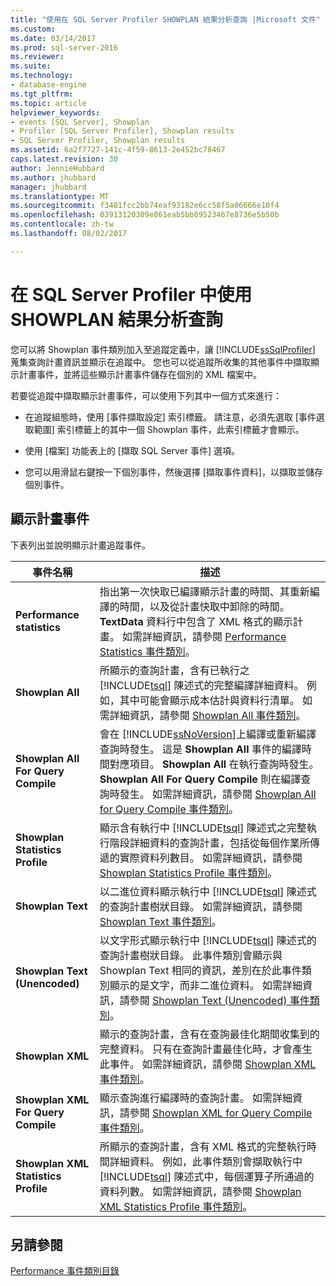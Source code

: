 ```yaml
---
title: "使用在 SQL Server Profiler SHOWPLAN 結果分析查詢 |Microsoft 文件"
ms.custom: 
ms.date: 03/14/2017
ms.prod: sql-server-2016
ms.reviewer: 
ms.suite: 
ms.technology:
- database-engine
ms.tgt_pltfrm: 
ms.topic: article
helpviewer_keywords:
- events [SQL Server], Showplan
- Profiler [SQL Server Profiler], Showplan results
- SQL Server Profiler, Showplan results
ms.assetid: 6a2f7727-141c-4f59-8613-2e452bc78467
caps.latest.revision: 30
author: JennieHubbard
ms.author: jhubbard
manager: jhubbard
ms.translationtype: MT
ms.sourcegitcommit: f3481fcc2bb74eaf93182e6cc58f5a06666e10f4
ms.openlocfilehash: 03913120309e861eab5bb89523467e8736e5b50b
ms.contentlocale: zh-tw
ms.lasthandoff: 08/02/2017

---
```

# <a name="analyze-queries-with-showplan-results-in-sql-server-profiler"></a>在 SQL Server Profiler 中使用 SHOWPLAN 結果分析查詢
  您可以將 Showplan 事件類別加入至追蹤定義中，讓 [!INCLUDE[ssSqlProfiler](../../includes/sssqlprofiler-md.md)] 蒐集查詢計畫資訊並顯示在追蹤中。 您也可以從追蹤所收集的其他事件中擷取顯示計畫事件，並將這些顯示計畫事件儲存在個別的 XML 檔案中。  
  
 若要從追蹤中擷取顯示計畫事件，可以使用下列其中一個方式來進行：  
  
-   在追蹤組態時，使用 [事件擷取設定] 索引標籤。 請注意，必須先選取 [事件選取範圍] 索引標籤上的其中一個 Showplan 事件，此索引標籤才會顯示。  
  
-   使用 [檔案] 功能表上的 [擷取 SQL Server 事件] 選項。  
  
-   您可以用滑鼠右鍵按一下個別事件，然後選擇 [擷取事件資料]，以擷取並儲存個別事件。  
  
## <a name="showplan-events"></a>顯示計畫事件  
 下表列出並說明顯示計畫追蹤事件。  
  
|事件名稱|描述|  
|----------------|-----------------|  
|**Performance statistics**|指出第一次快取已編譯顯示計畫的時間、其重新編譯的時間，以及從計畫快取中卸除的時間。 **TextData** 資料行中包含了 XML 格式的顯示計畫。 如需詳細資訊，請參閱 [Performance Statistics 事件類別](../../relational-databases/event-classes/performance-statistics-event-class.md)。|  
|**Showplan All**|所顯示的查詢計畫，含有已執行之 [!INCLUDE[tsql](../../includes/tsql-md.md)] 陳述式的完整編譯詳細資料。 例如，其中可能會顯示成本估計與資料行清單。 如需詳細資訊，請參閱 [Showplan All 事件類別](../../relational-databases/event-classes/showplan-all-event-class.md)。|  
|**Showplan All For Query Compile**|會在 [!INCLUDE[ssNoVersion](../../includes/ssnoversion-md.md)]上編譯或重新編譯查詢時發生。 這是 **Showplan All** 事件的編譯時間對應項目。 **Showplan All** 在執行查詢時發生。 **Showplan All For Query Compile** 則在編譯查詢時發生。 如需詳細資訊，請參閱 [Showplan All for Query Compile 事件類別](../../relational-databases/event-classes/showplan-all-for-query-compile-event-class.md)。|  
|**Showplan Statistics Profile**|顯示含有執行中 [!INCLUDE[tsql](../../includes/tsql-md.md)] 陳述式之完整執行階段詳細資料的查詢計畫，包括從每個作業所傳遞的實際資料列數目。 如需詳細資訊，請參閱 [Showplan Statistics Profile 事件類別](../../relational-databases/event-classes/showplan-statistics-profile-event-class.md)。|  
|**Showplan Text**|以二進位資料顯示執行中 [!INCLUDE[tsql](../../includes/tsql-md.md)] 陳述式的查詢計畫樹狀目錄。 如需詳細資訊，請參閱 [Showplan Text 事件類別](../../relational-databases/event-classes/showplan-text-event-class.md)。|  
|**Showplan Text (Unencoded)**|以文字形式顯示執行中 [!INCLUDE[tsql](../../includes/tsql-md.md)] 陳述式的查詢計畫樹狀目錄。 此事件類別會顯示與 Showplan Text 相同的資訊，差別在於此事件類別顯示的是文字，而非二進位資料。 如需詳細資訊，請參閱 [Showplan Text &#40;Unencoded&#41; 事件類別](../../relational-databases/event-classes/showplan-text-unencoded-event-class.md)。|  
|**Showplan XML**|顯示的查詢計畫，含有在查詢最佳化期間收集到的完整資料。 只有在查詢計畫最佳化時，才會產生此事件。 如需詳細資訊，請參閱 [Showplan XML 事件類別](../../relational-databases/event-classes/showplan-xml-event-class.md)。|  
|**Showplan XML For Query Compile**|顯示查詢進行編譯時的查詢計畫。 如需詳細資訊，請參閱 [Showplan XML for Query Compile 事件類別](../../relational-databases/event-classes/showplan-xml-for-query-compile-event-class.md)。|  
|**Showplan XML Statistics Profile**|所顯示的查詢計畫，含有 XML 格式的完整執行時間詳細資料。 例如，此事件類別會擷取執行中 [!INCLUDE[tsql](../../includes/tsql-md.md)] 陳述式中，每個運算子所通過的資料列數。 如需詳細資訊，請參閱 [Showplan XML Statistics Profile 事件類別](../../relational-databases/event-classes/showplan-xml-statistics-profile-event-class.md)。|  
  
## <a name="see-also"></a>另請參閱  
 [Performance 事件類別目錄](../../relational-databases/event-classes/performance-event-category.md)  
  
  
